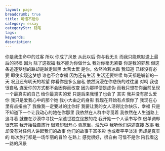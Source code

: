 ```yaml
---
layout: page
breadcrumb: true
title: 可惜不是你
category: essay
categoryStr: 随笔
tags:
keywords:
description:
---
```

你是我生命中的过客
所以
你成了风景
从此以后
你与我无关
而我只能默默送上最后的祝福
因为 除了这祝福
我不能为你做什么
我对你毫无紧要
你是我的梦想
但这条追逐梦想的路却是越走越黑
太苦太累
是你，依然冷若冰霜
我知道
已经没有必要 
即使实现这梦想
谁也不会幸福
因为还有生活
生活还要继续
每天都是崭新的一天
况且还有明天的希望
你看你是多么自私
依然沉浸在你悲伤的过往里
对呵
我也很自私
连爱你的方式都不会因你而改变
因为那样便是虚伪
而我只想在你面前呈现一个最真实的自己
给你最真实的爱
只是后来我懂了也会了
其实
我并没有那么爱你
我只是爱我心中的那个她
我小大由之的身影
我现在开始有点恨你了
我现在心里有点扭曲了
我像我一定要过的比你好
我要让我的女人活得比你快乐，幸福
只是不知道下一个让我动心的她在你那里
我依然在人群中寻觅着
我依然在人生道路上追寻着 
就像在沙漠中寻找一朵遗世独立绽放的花
我开始一个人读书写作
很单调却很充实
我开始独自旅行
很累却很开心
青旅里，烛光中
我听他们讲述直接 故事
我却没有对任何人讲起我们的故事
他们的故事丰富多彩
也或者平平淡淡
但却是真实的
每次旅行都是一场华丽的冒险
在路上
感觉很好，很自由
可惜不是你
陪我看这一路的风景